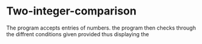 # Two-integer-comparison

The program accepts entries of numbers.
the program then checks through the diffrent conditions given provided thus displaying the 
